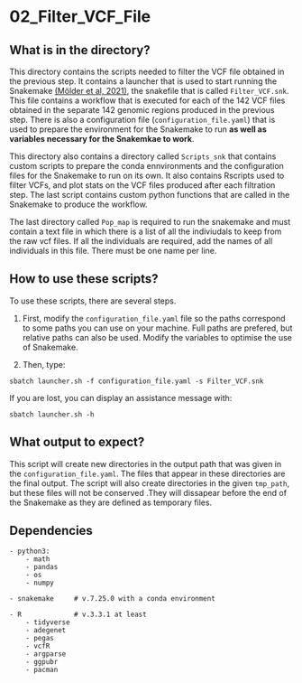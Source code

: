 # 02_Filter_VCF_File

## What is in the directory?

This directory contains the scripts needed to filter the VCF file obtained in the previous step. It contains a launcher that is used to start running the Snakemake [(Mölder et al, 2021)](https://doi.org/10.12688/f1000research.29032.2), the snakefile that is called `Filter_VCF.snk`. This file contains a workflow that is executed for each of the 142 VCF files obtained in the separate 142 genomic regions produced in the previous step. 
There is also a configuration file (`configuration_file.yaml`) that is used to prepare the environment for the Snakemake to run **as well as variables necessary for the Snakemkae to work**.


This directory also contains a directory called `Scripts_snk` that contains custom scripts to prepare the conda ennvironments and the configuration files for the Snakemake to run on its own. It also contains Rscripts used to filter VCFs, and plot stats on the VCF files produced after each filtration step. The last script contains custom python functions that are called in the Snakemake to produce the workflow.


The last directory called `Pop_map` is required to run the snakemake and must contain a text file in which there is a list of all the indiviudals to keep from the raw vcf files. If all the individuals are required, add the names of all individuals in this file. There must be one name per line.

## How to use these scripts?

To use these scripts, there are several steps. 
1. First, modify the `configuration_file.yaml` file so the paths correspond to some paths you can use on your machine. Full paths are prefered, but relative paths can also be used.
Modify the variables to optimise the use of Snakemake.

2. Then, type:
```
sbatch launcher.sh -f configuration_file.yaml -s Filter_VCF.snk
```

If you are lost, you can display an assistance message with: 
```
sbatch launcher.sh -h
```

## What output to expect?

This script will create new directories in the output path that was given in the `configuration_file.yaml`. The files that appear in these directories are the final output. The script will also create directories in the given `tmp_path`, but these files will not be conserved .They will dissapear before the end of the Snakemake as they are defined as temporary files.

## Dependencies


```
- python3:
    - math
    - pandas
    - os
    - numpy

- snakemake     # v.7.25.0 with a conda environment

- R             # v.3.3.1 at least
    - tidyverse
    - adegenet
    - pegas
    - vcfR
    - argparse
    - ggpubr
    - pacman

```
